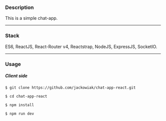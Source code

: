 <div>
  <h3>Description</h3>
  <p>This is a simple chat-app.</p>
</div>

<hr />

<div>
  <h3>Stack</h3>
  <p>ES6, ReactJS, React-Router v4, Reactstrap, NodeJS, ExpressJS, SocketIO.</p>
</div>

<hr />

<div>
  <h3>Usage</h3>
  <h5>Client side</h5>
  <p><code>$ git clone https://github.com/jackowiak/chat-app-react.git</code></p>
  <p><code>$ cd chat-app-react</code></p>
  <p><code>$ npm install</code></p>
  <p><code>$ npm run dev</code></p>
</div>
